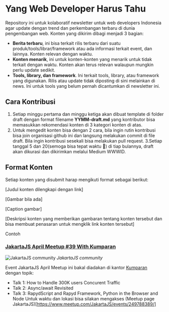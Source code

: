 # Yang Web Developer Harus Tahu
Repository ini untuk kolaboratif newsletter untuk web developers Indonesia agar update dengan trend dan perkembangan terbaru di dunia pengembangan web. Konten yang dikirim dibagi menjadi 3 bagian:
* **Berita terbaru**, ini bisa terkait rilis terbaru dari suatu produk/tools/librar/framework atau ada informasi terkait event, dan lainnya. Konten relevan dengan waktu.
* **Konten menarik**, ini untuk konten-konten yang menarik untuk  tidak terkait dengan waktu. Konten akan terus relevan walaupun mungkin perlu update sedikit.
* **Tools, library, dan framework**. Ini terkait tools, library, atau framework yang digunakan. Rilis atau update tidak diposting di sini melainkan di news. Ini untuk tools yang belum pernah dicantumkan di newsletter ini.

## Cara Kontribusi
1. Setiap minggu pertama dan minggu ketiga akan dibuat template di  folder draft dengan format filename **YYMM-draft.md**  yang kontributor bisa memasukkan rekomendasi konten di 3 kategori konten di atas.
2. Untuk mengedit konten bisa dengan 2 cara, bila ingin rutin kontribusi bisa join organisasi github ini dan langsung melakukan commit di file draft. Bila ingin kontribusi sesekali bisa melakukan pull request. 
3.Setiap tanggal 5 dan 20(semoga bisa tepat waktu 🤞) di tiap bulannya, draft akan dikurasi dan dikirimkan melalui Medium WWWID.

## Format Konten

Setiap konten yang disubmit harap mengikuti format sebagai berikut:

[Judul konten dilengkapi dengan link]


[Gambar bila ada]


[Caption gambar]


[Deskripsi konten yang memberikan gambaran tentang konten tersebut dan bisa membuat penasaran untuk mengklik link konten tersebut]

Contoh

### [JakartaJS April Meetup #39 With Kumparan](https://www.meetup.com/JakartaJS/events/249788389/)

![JakartaJS community](https://secure.meetupstatic.com/photos/event/d/7/8/d/highres_469435181.jpeg)
*JakartaJS community*

Event JakartaJS April Meetup ini bakal diadakan di kantor [Kumparan](https://kumparan.com) dengan topik:
* Talk 1: How to Handle 300K users Concurent Traffic
* Talk 2: Async/await Revisited
* Talk 3: RapydScript and Rapyd Framework, Python in the Browser and Node
Untuk waktu dan lokasi bisa silakan mengakses (Meetup page JakartaJS)[https://www.meetup.com/JakartaJS/events/249788389/]
